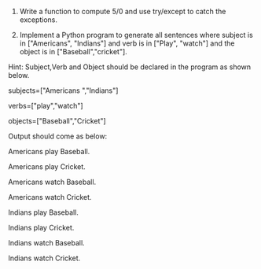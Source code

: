 1. Write a function to compute 5/0 and use try/except to catch the exceptions. 

2. Implement a Python program to generate all sentences where subject is in  ["Americans", "Indians"] and verb is in ["Play", "watch"] and the object is in
["Baseball","cricket"]. 

Hint: Subject,Verb and Object should be declared in the program as shown below. 

subjects=["Americans ","Indians"] 

verbs=["play","watch"] 

objects=["Baseball","Cricket"] 

Output should come as below: 

Americans play Baseball. 

Americans play Cricket. 

Americans watch Baseball. 

Americans watch Cricket.

Indians play Baseball. 

Indians play Cricket. 

Indians watch Baseball. 

Indians watch Cricket. 

